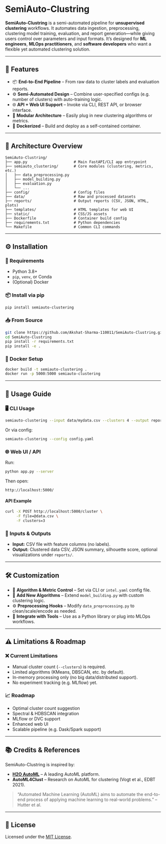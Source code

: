 # SemiAuto-Clustring

**SemiAuto-Clustring** is a semi-automated pipeline for **unsupervised clustering** workflows. It automates data ingestion, preprocessing, clustering model training, evaluation, and report generation—while giving users control over parameters and input formats. It’s designed for **ML engineers**, **MLOps practitioners**, and **software developers** who want a flexible yet automated clustering solution.

---

## 🚀 Features

- 📦 **End-to-End Pipeline** – From raw data to cluster labels and evaluation reports.
- ⚙️ **Semi-Automated Design** – Combine user-specified configs (e.g. number of clusters) with auto-training logic.
- 🌐 **API + Web UI Support** – Invoke via CLI, REST API, or browser interface.
- 🧱 **Modular Architecture** – Easily plug in new clustering algorithms or metrics.
- 🐳 **Dockerized** – Build and deploy as a self-contained container.

---

## 🧱 Architecture Overview

```
SemiAuto-Clustring/
├── app.py                     # Main FastAPI/CLI app entrypoint
├── semiauto_clustering/       # Core modules (clustering, metrics, etc.)
│   ├── data_preprocessing.py
│   ├── model_building.py
│   ├── evaluation.py
│   └── ...
├── config/                    # Config files
├── data/                      # Raw and processed datasets
├── reports/                   # Output reports (CSV, JSON, HTML, plots)
├── templates/                 # HTML templates for web UI
├── static/                    # CSS/JS assets
├── Dockerfile                 # Container build config
├── requirements.txt           # Python dependencies
└── Makefile                   # Common CLI commands
```

---

## ⚙️ Installation

### 🔧 Requirements

- Python 3.8+
- `pip`, `venv`, or Conda
- (Optional) Docker

### 📦 Install via pip

```bash
pip install semiauto-clustering
```

### 📥 From Source

```bash
git clone https://github.com/Akshat-Sharma-110011/SemiAuto-Clustring.git
cd SemiAuto-Clustring
pip install -r requirements.txt
pip install -e .
```

### 🐳 Docker Setup

```bash
docker build -t semiauto-clustering .
docker run -p 5000:5000 semiauto-clustering
```

---

## 🔧 Usage Guide

### 🖥️ CLI Usage

```bash
semiauto-clustering --input data/mydata.csv --clusters 4 --output reports/
```

Or via config:

```bash
semiauto-clustering --config config.yaml
```

### 🌐 Web UI / API

Run:

```bash
python app.py --server
```

Then open:  
```
http://localhost:5000/
```

#### API Example

```bash
curl -X POST http://localhost:5000/cluster \
     -F file=@data.csv \
     -F clusters=3
```

### 📁 Inputs & Outputs

- **Input:** CSV file with feature columns (no labels).
- **Output:** Clustered data CSV, JSON summary, silhouette score, optional visualizations under `reports/`.

---

## 🛠️ Customization

- 🔧 **Algorithm & Metric Control** – Set via CLI or `intel.yaml` config file.
- 🧩 **Add New Algorithms** – Extend `model_building.py` with custom clustering logic.
- ⚙️ **Preprocessing Hooks** – Modify `data_preprocessing.py` to clean/scale/encode as needed.
- 🔌 **Integrate with Tools** – Use as a Python library or plug into MLOps workflows.

---

## ⚠️ Limitations & Roadmap

### ❌ Current Limitations

- Manual cluster count (`--clusters`) is required.
- Limited algorithms (KMeans, DBSCAN, etc. by default).
- In-memory processing only (no big data/distributed support).
- No experiment tracking (e.g. MLflow) yet.

### 📈 Roadmap

- Optimal cluster count suggestion
- Spectral & HDBSCAN integration
- MLflow or DVC support
- Enhanced web UI
- Scalable pipeline (e.g. Dask/Spark support)

---

## 📚 Credits & References

SemiAuto-Clustring is inspired by:

- **[H2O AutoML](https://docs.h2o.ai/h2o/latest-stable/h2o-docs/automl.html)** – A leading AutoML platform.
- **AutoML4Clust** – Research on AutoML for clustering (Vogt et al., EDBT 2021).

> “Automated Machine Learning (AutoML) aims to automate the end-to-end process of applying machine learning to real-world problems.” – Hutter et al.

---

## 🪪 License

Licensed under the [MIT License](LICENSE).
